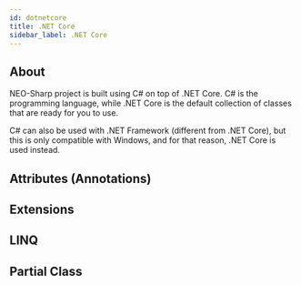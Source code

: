 ```yaml
---
id: dotnetcore
title: .NET Core
sidebar_label: .NET Core
---
```


## About
NEO-Sharp project is built using C# on top of .NET Core. C# is the programming language, while .NET Core is the default collection of classes that are ready for you to use.

C# can also be used with .NET Framework (different from .NET Core), but this is only compatible with Windows, and for that reason, .NET Core is used instead.

## Attributes (Annotations)

## Extensions

## LINQ

## Partial Class
